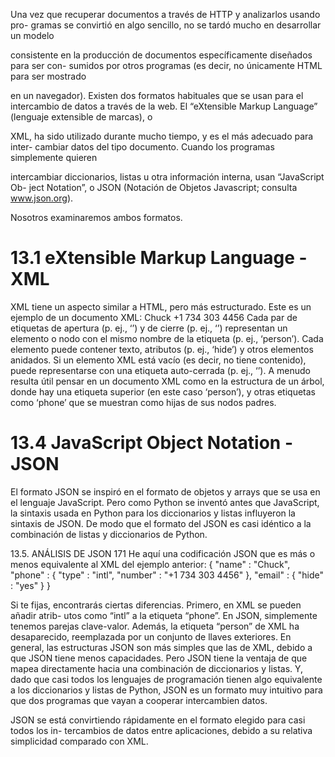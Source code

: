 Una vez que recuperar documentos a través de HTTP y analizarlos usando pro-
gramas se convirtió en algo sencillo, no se tardó mucho en desarrollar un modelo

consistente en la producción de documentos específicamente diseñados para ser con-
sumidos por otros programas (es decir, no únicamente HTML para ser mostrado

en un navegador).
Existen dos formatos habituales que se usan para el intercambio de datos a través
de la web. El “eXtensible Markup Language” (lenguaje extensible de marcas), o

XML, ha sido utilizado durante mucho tiempo, y es el más adecuado para inter-
cambiar datos del tipo documento. Cuando los programas simplemente quieren

intercambiar diccionarios, listas u otra información interna, usan “JavaScript Ob-
ject Notation”, o JSON (Notación de Objetos Javascript; consulta www.json.org).

Nosotros examinaremos ambos formatos.

# 13.1 eXtensible Markup Language - XML
XML tiene un aspecto similar a HTML, pero más estructurado. Este es un ejemplo
de un documento XML:
<person>
    <name>Chuck</name>
    <phone type="intl">
        +1 734 303 4456
    </phone>
    <email hide="yes" />
</person>
Cada par de etiquetas de apertura (p. ej., ‘’) y de cierre (p. ej., ‘’) representan
un elemento o nodo con el mismo nombre de la etiqueta (p. ej., ‘person’). Cada
elemento puede contener texto, atributos (p. ej., ‘hide’) y otros elementos anidados.
Si un elemento XML está vacío (es decir, no tiene contenido), puede representarse
con una etiqueta auto-cerrada (p. ej., ‘’).
A menudo resulta útil pensar en un documento XML como en la estructura de un
árbol, donde hay una etiqueta superior (en este caso ‘person’), y otras etiquetas
como ‘phone’ que se muestran como hijas de sus nodos padres.



# 13.4 JavaScript Object Notation - JSON
El formato JSON se inspiró en el formato de objetos y arrays que se usa en el
lenguaje JavaScript. Pero como Python se inventó antes que JavaScript, la sintaxis
usada en Python para los diccionarios y listas influyeron la sintaxis de JSON.
De modo que el formato del JSON es casi idéntico a la combinación de listas y
diccionarios de Python.

13.5. ANÁLISIS DE JSON 171
He aquí una codificación JSON que es más o menos equivalente al XML del ejemplo
anterior:
{
    "name" : "Chuck",
    "phone" : {
        "type" : "intl",
        "number" : "+1 734 303 4456"
    },
    "email" : {
        "hide" : "yes"
    }
}

Si te fijas, encontrarás ciertas diferencias. Primero, en XML se pueden añadir atrib-
utos como “intl” a la etiqueta “phone”. En JSON, simplemente tenemos parejas
clave-valor. Además, la etiqueta “person” de XML ha desaparecido, reemplazada
por un conjunto de llaves exteriores.
En general, las estructuras JSON son más simples que las de XML, debido a
que JSON tiene menos capacidades. Pero JSON tiene la ventaja de que mapea
directamente hacia una combinación de diccionarios y listas. Y, dado que casi
todos los lenguajes de programación tienen algo equivalente a los diccionarios y
listas de Python, JSON es un formato muy intuitivo para que dos programas que
vayan a cooperar intercambien datos.

JSON se está convirtiendo rápidamente en el formato elegido para casi todos los in-
tercambios de datos entre aplicaciones, debido a su relativa simplicidad comparado con XML.